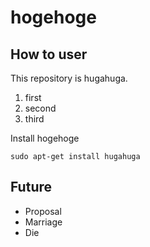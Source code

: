 hogehoge
========

How to user
-----------

This repository is hugahuga.

1. first
2. second
3. third

Install hogehoge

    sudo apt-get install hugahuga

Future
------

* Proposal
* Marriage
* Die


